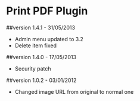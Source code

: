 Print PDF Plugin
==============

##version 1.4.1 - 31/05/2013

* Admin menu updated to 3.2
* Delete item fixed

##version 1.4.0 - 17/05/2013

* Security patch

##version 1.0.2 - 03/01/2012

* Changed image URL from original to normal one

